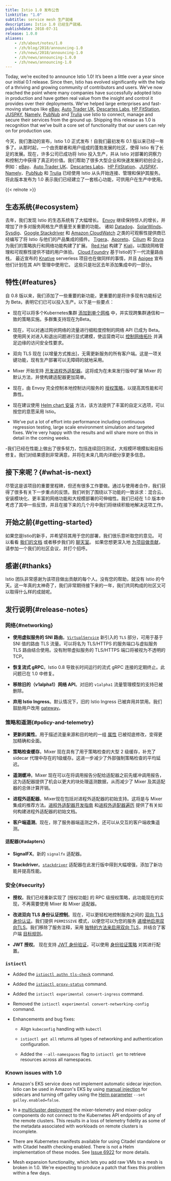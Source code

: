 ```yaml
---
title: Istio 1.0 发布公告
linktitle: "1.0"
subtitle: service mesh 生产就绪
description: Istio 1.0 已经生产就绪。
publishdate: 2018-07-31
release: 1.0.0
aliases:
    - /zh/about/notes/1.0
    - /zh/blog/2018/announcing-1.0
    - /zh/news/2018/announcing-1.0
    - /zh/news/announcing-1.0.0
    - /zh/news/announcing-1.0
---
```


Today, we’re excited to announce Istio 1.0! It’s been a little over a year since our initial 0.1 release. Since then, Istio has evolved significantly with the help of a thriving and growing community of contributors and users. We’ve now reached the point where many companies have successfully adopted Istio in production and have gotten real value from the insight and control it provides over their deployments. We’ve helped large enterprises and fast-moving startups like [eBay](https://www.ebay.com/), [Auto Trader UK](https://www.autotrader.co.uk/), [Descartes Labs](http://www.descarteslabs.com/), [HP FitStation](https://www.fitstation.com/), [JUSPAY](https://juspay.in), [Namely](https://www.namely.com/), [PubNub](https://www.pubnub.com/) and [Trulia](https://www.trulia.com/) use Istio to connect, manage and secure their services from the ground up. Shipping this release as 1.0 is recognition that we’ve built a core set of functionality that our users can rely on for production use.

今天，我们激动的宣布，Istio 1.0 正式发布！自我们最初发布 0.1 版以来已经一年多了。从那时起，一个由贡献者和用户组成的蓬勃发展的社区，使得 Istio 有了长足的发展。现在，许多公司已成功将 Istio 投入生产，并从 Istio 对部署的洞察力和控制力中获得了真正的价值。我们帮助了很多大型企业和快速发展的初创企业，例如：[eBay](https://www.ebay.com/)、[Auto Trader UK](https://www.autotrader.co.uk/)、[Descartes Labs](http://www.descarteslabs.com/)、[HP FitStation](https://www.fitstation.com/)、[JUSPAY](https://juspay.in)、[Namely](https://www.namely.com/)、[PubNub](https://www.pubnub.com/) 和 [Trulia](https://www.trulia.com/) 已经使用 Istio 从头开始连接、管理和保护其服务。将此版本发布为 1.0 表示我们已经建立了一套核心功能，可供用户在生产中使用。

{{< relnote >}}

## 生态系统{#ecosystem}

去年，我们发现 Istio 的生态系统有了大幅增长。
[Envoy](https://www.envoyproxy.io/) 继续保持惊人的增长，并增加了许多对服务网格生产质量至关重要的功能。
诸如 [Datadog](https://www.datadoghq.com/)、[SolarWinds](https://www.solarwinds.com/)、[Sysdig](https://sysdig.com/blog/monitor-istio/)、[Google Stackdriver](https://cloud.google.com/stackdriver/) 和 [Amazon CloudWatch](https://aws.amazon.com/cloudwatch/) 之类的可观察性提供商已经编写了将 Istio 与他们的产品集成的插件。
[Tigera](https://www.tigera.io/resources/using-network-policy-concert-istio-2/)、[Aporeto](https://www.aporeto.com/)、[Cilium](https://cilium.io/) 和 [Styra](https://styra.com/) 为我们的策略执行和网络功能构建了扩展。
[Red Hat](https://www.redhat.com/en)  构建了 [Kiali](https://www.kiali.io)，以围绕网格管理和可观察性提供不错的用户体验。
[Cloud Foundry](https://www.cloudfoundry.org/) 基于Istio的下一代流量路由栈，
最近宣布的 [Knative](https://github.com/knative/docs) serverless 项目也在做同样的事情，并且 [Apigee](https://apigee.com/) 宣布他们计划在其 API 管理中使用它。
这些只是社区去年添加集成中的一部分。

## 特性{#features}

自 0.8 版以来，我们添加了一些重要的新功能，更重要的是将许多现有功能标记为 Beta，表明它们已可以投入生产。以下是一些要点：

- 现在可以将多个Kubernetes集群 [添加到单个网格](/zh/docs/setup/install/multicluster/) 中，并实现跨集群通信和一致的策略实施。多群集支持现在为Beta。

- 现在，可以对通过网状网络的流量进行细粒度控制的网络 API 已成为 Beta。使用网关对进入和退出问题进行显式建模，使运营商可以 [控制网络拓扑](/zh/blog/2018/v1alpha3-routing/) 并满足边缘的访问安全性要求。

- 双向 TLS 现在 [以增量方式推出]，无需更新服务的所有客户端。这是一项关键功能，现有生产部署可以无障碍的就地采用。

- Mixer 开始支持 [开发进程外适配器](https://github.com/istio/istio/wiki/Out-Of-Process-gRPC-Adapter-Dev-Guide)。这将成为在未来发行版中扩展 Mixer 的默认方法，并使构建适配器更加简单。

- 现在，由 Envoy 完全控制本地控制访问服务的 [授权策略]((/zh/docs/concepts/security/#authorization))，以提高其性能和可靠性。

- 现在建议使用 [Helm chart 安装](/zh/docs/setup/install/helm/) 方法，该方法提供了丰富的自定义选项，可以按您的意愿采用 Istio。

- We’ve put a lot of effort into performance including continuous regression testing, large scale environment simulation and targeted fixes. We’re very happy with the results and will share more on this in detail in the coming weeks.

-我们已经在性能上做出了很多努力，包括连续回归测试，大规模环境模拟和目标修复。我们对结果感到非常满意，并将在未来几周内详细分享更多信息。

## 接下来呢？{#what-is-next}

尽管这是该项目的重要里程碑，但还有很多工作要做。通过与使用者合作，我们获得了很多有关下一步重点的反馈。我们听到了围绕以下功能的一致诉求：混合云、安装模块化、更丰富的网络功能和大规模部署的可伸缩性。我们已经在 1.0 版本中考虑了其中一些反馈，并且在接下来的几个月中我们将继续积极地解决这项工作。

## 开始之前{#getting-started}

如果您是Istio的新手，并希望将其用于您的部署，我们很乐意听取您的意见。
可以看看 [我们的文档](/zh/docs/) 或者移步我们的 [聊天室](https://discuss.istio.io)。 
如果您想更深入地 [为项目做贡献](/zh/about/community)，请参加一个我们的社区会议，并打个招呼。

## 感谢{#thanks}

Istio 团队非常感谢为该项目做出贡献的每个人。没有您的帮助，就没有 Istio 的今天。这一年真的太神奇了，我们非常期待接下来的一年，我们共同构成的社区又可以取得什么样的成就呢。

## 发行说明{#release-notes}

### 网络{#networking}

- **使用虚拟服务的 SNI 路由**。[`VirtualService`](/zh/docs/reference/config/networking/virtual-service/) 新引入的 `TLS` 部分，可用于基于 SNI 值的路由 TLS 流量。可以将名为 TLS/HTTPS 的服务端口与虚拟服务 TLS 路由结合使用。没有附带虚拟服务的 TLS/HTTPS 端口将被视为不透明的 TCP。

- **恢复流式 gRPC**。Istio 0.8 导致长时间运行的流式 gRPC 连接的定期终止。此问题已在 1.0 中修复。

- **移除旧的（v1alpha1）网络 API**。对旧的 `v1alpha1` 流量管理模型的支持已被删除。

- **弃用 Istio Ingress**。默认情况下，旧的 Istio Ingress 已被弃用并禁用。我们鼓励用户改用 [gateway](/zh/docs/concepts/traffic-management/#gateways)。

### 策略和遥测{#policy-and-telemetry}

- **更新的属性**。用于描述流量来源和目的地的一组 [属性](/zh/docs/reference/config/policy-and-telemetry/attribute-vocabulary/) 已被彻底修改，变得更加精确和全面。

- **策略检查缓存**。Mixer 现在具有了用于策略检查的大型 2 级缓存，补充了 sidecar 代理中存在的1级缓存。这进一步减少了外部强制策略检查的平均延迟。

- **遥测缓冲**。Mixer 现在可以在将调用报告分配给适配器之前先缓冲调用报告，这为适配器提供了机会以更大的块处理遥测数据，从而减少了 Mixer 及其适配器的总体计算开销。

- **进程外适配器**。Mixer现在包括对进程外适配器的初始支持。这将是与 Mixer 集成的推荐方法。[进程外适配器开发指南](https://github.com/istio/istio/wiki/Mixer-Out-Of-Process-Adapter-Dev-Guide) 和[进程外适配器遍历](https://github.com/istio/istio/wiki/Mixer-Out-Of-Process-Adapter-Walkthrough) 提供了有关如何构建进程外适配器的初始文档。

- **客户端遥测**。现在，除了服务器端遥测之外，还可以从交互的客户端收集遥测。

#### 适配器{#adapters}

- **SignalFX**。新的 `signalfx` 适配器。

- **Stackdriver**。[`stackdriver`](/zh/docs/reference/config/policy-and-telemetry/adapters/stackdriver/) 适配器在此发行版中得到大幅增强，添加了新功能并提高性能。

### 安全{#security}

- **授权**。我们已经重新实现了 [授权功能] 的 RPC 级授权策略，此功能现在的实现，不再需要使用 Mixer 和 Mixer 适配器。

- **改进双向 TLS 身份认证控制**。现在，可以更轻松地控制服务之间的 [双向 TLS 身份认证](/zh/docs/concepts/security/#authentication)。我们提供 `PERMISSIVE` 模式，以便您可以为您的服务 [递增地启用双向TLS](/zh/docs/tasks/security/authentication/mtls-migration/)。我们移除了服务注释，采用 [独特的方法来启用双向 TLS](/zh/docs/tasks/security/authentication/authn-policy/)，并结合了客户端 [目标规则](/zh/docs/concepts/traffic-management/#destination-rules)。

- **JWT 授权**。 现在支持 [JWT 身份验证](/zh/docs/concepts/security/#authentication)，可以使用 [身份验证策略](/zh/docs/concepts/security/#authentication-policies) 对其进行配置。

### `istioctl`

- Added the [`istioctl authn tls-check`](/zh/docs/reference/commands/istioctl/#istioctl-authn-tls-check) command.

- Added the [`istioctl proxy-status`](/zh/docs/reference/commands/istioctl/#istioctl-proxy-status) command.

- Added the `istioctl experimental convert-ingress` command.

- Removed the `istioctl experimental convert-networking-config` command.

- Enhancements and bug fixes:

    - Align `kubeconfig` handling with `kubectl`

    - `istioctl get all` returns all types of networking and authentication configuration.

    - Added the `--all-namespaces` flag to `istioctl get` to retrieve resources across all namespaces.

### Known issues with 1.0

- Amazon's EKS service does not implement automatic sidecar injection.  Istio can be used in Amazon's
  EKS by using [manual injection](/zh/docs/setup/additional-setup/sidecar-injection/#manual-sidecar-injection) for
  sidecars and turning off galley using the [Helm parameter](/zh/docs/setup/install/helm)
  `--set galley.enabled=false`.

- In a [multicluster deployment](/zh/docs/setup/install/multicluster) the mixer-telemetry
  and mixer-policy components do not connect to the Kubernetes API endpoints of any of the remote
  clusters.  This results in a loss of telemetry fidelity as some of the metadata associated
  with workloads on remote clusters is incomplete.

- There are Kubernetes manifests available for using Citadel standalone or with Citadel health checking enabled.
  There is not a Helm implementation of these modes.  See [Issue 6922](https://github.com/istio/istio/issues/6922)
  for more details.

- Mesh expansion functionality, which lets you add raw VMs to a mesh is broken in 1.0. We're expecting to produce a
patch that fixes this problem within a few days.
